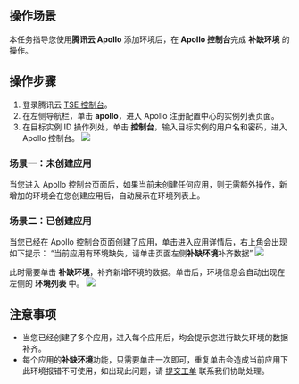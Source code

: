 ## 操作场景

本任务指导您使用**腾讯云 Apollo** 添加环境后，在 **Apollo 控制台**完成 **补缺环境** 的操作。

## 操作步骤

1. 登录腾讯云 [TSE 控制台](https://console.cloud.tencent.com/tse)。
2. 在左侧导航栏，单击 **apollo**，进入 Apollo 注册配置中心的实例列表页面。
3. 在目标实例 ID 操作列处，单击 **控制台**，输入目标实例的用户名和密码，进入 Apollo 控制台。
   ![](https://qcloudimg.tencent-cloud.cn/raw/dc7321d5782d700f9eb87bb74eabea76.png)

### 场景一：未创建应用
当您进入 Apollo 控制台页面后，如果当前未创建任何应用，则无需额外操作，新增加的环境会在您创建应用后，自动展示在环境列表上。

### 场景二：已创建应用
当您已经在 Apollo 控制台页面创建了应用，单击进入应用详情后，右上角会出现如下提示：
“当前应用有环境缺失，请单击页面左侧**补缺环境**补齐数据”
<img src="https://qcloudimg.tencent-cloud.cn/raw/87529ce93525422d352bf7632f8a9bd9.jpg"> 


此时需要单击 **补缺环境**，补齐新增环境的数据。单击后，环境信息会自动出现在左侧的 **环境列表** 中。
![](https://qcloudimg.tencent-cloud.cn/raw/3150afe030d2bd7c77fae8199ec05715.png)

## 注意事项
- 当您已经创建了多个应用，进入每个应用后，均会提示您进行缺失环境的数据补齐。
- 每个应用的**补缺环境**功能，只需要单击一次即可，重复单击会造成当前应用下此环境报错不可使用，如出现此问题，请 [提交工单](https://console.cloud.tencent.com/workorder/category?step=0&source=14) 联系我们协助处理。

